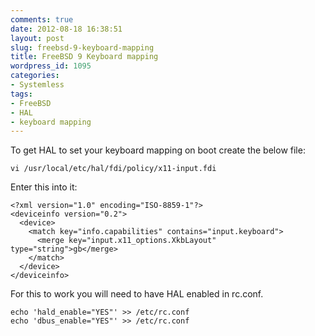 ```yaml
---
comments: true
date: 2012-08-18 16:38:51
layout: post
slug: freebsd-9-keyboard-mapping
title: FreeBSD 9 Keyboard mapping
wordpress_id: 1095
categories:
- Systemless
tags:
- FreeBSD
- HAL
- keyboard mapping
---
```


To get HAL to set your keyboard mapping on boot create the below file:

    
    vi /usr/local/etc/hal/fdi/policy/x11-input.fdi


Enter this into it:

    
    <?xml version="1.0" encoding="ISO-8859-1"?>
    <deviceinfo version="0.2">
      <device>
        <match key="info.capabilities" contains="input.keyboard">
          <merge key="input.x11_options.XkbLayout" type="string">gb</merge>
        </match>
      </device>
    </deviceinfo>



For this to work you will need to have HAL enabled in rc.conf.


    
    
    echo 'hald_enable="YES"' >> /etc/rc.conf
    echo 'dbus_enable="YES"' >> /etc/rc.conf
    
